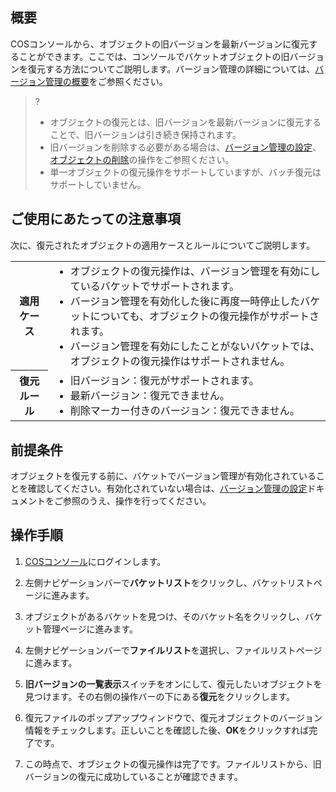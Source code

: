 ## 概要

COSコンソールから、オブジェクトの旧バージョンを最新バージョンに復元することができます。ここでは、コンソールでバケットオブジェクトの旧バージョンを復元する方法についてご説明します。バージョン管理の詳細については、[バージョン管理の概要](https://intl.cloud.tencent.com/document/product/436/19883)をご参照ください。

>? 
>- オブジェクトの復元とは、旧バージョンを最新バージョンに復元することで、旧バージョンは引き続き保持されます。
>- 旧バージョンを削除する必要がある場合は、[バージョン管理の設定](https://intl.cloud.tencent.com/document/product/436/19881)、[オブジェクトの削除](https://intl.cloud.tencent.com/document/product/436/13323)の操作をご参照ください。
>- 単一オブジェクトの復元操作をサポートしていますが、バッチ復元はサポートしていません。
>


## ご使用にあたっての注意事項

次に、復元されたオブジェクトの適用ケースとルールについてご説明します。

<table>
	<tr><th>適用ケース</th><td><ul  style="margin: 0;"><li>オブジェクトの復元操作は、バージョン管理を有効にしているバケットでサポートされます。</li><li>バージョン管理を有効化した後に再度一時停止したバケットについても、オブジェクトの復元操作がサポートされます。</li><li>バージョン管理を有効にしたことがないバケットでは、オブジェクトの復元操作はサポートされません。</li></ul></td></tr>
	<tr><th>復元ルール</th><td><ul  style="margin: 0;"><li>旧バージョン：復元がサポートされます。</li><li>最新バージョン：復元できません。</li><li>削除マーカー付きのバージョン：復元できません。</li></ul></td></tr>
</table>


##  前提条件

オブジェクトを復元する前に、バケットでバージョン管理が有効化されていることを確認してください。有効化されていない場合は、[バージョン管理の設定](https://intl.cloud.tencent.com/document/product/436/19881)ドキュメントをご参照のうえ、操作を行ってください。

## 操作手順

1. [COSコンソール](https://console.cloud.tencent.com/cos5)にログインします。
2. 左側ナビゲーションバーで**バケットリスト**をクリックし、バケットリストページに進みます。
3. オブジェクトがあるバケットを見つけ、そのバケット名をクリックし、バケット管理ページに進みます。
4. 左側ナビゲーションバーで**ファイルリスト**を選択し、ファイルリストページに進みます。
5. **旧バージョンの一覧表示**スイッチをオンにして、復元したいオブジェクトを見つけます。その右側の操作バーの下にある**復元**をクリックします。

6. 復元ファイルのポップアップウィンドウで、復元オブジェクトのバージョン情報をチェックします。正しいことを確認した後、**OK**をクリックすれば完了です。

7. この時点で、オブジェクトの復元操作は完了です。ファイルリストから、旧バージョンの復元に成功していることが確認できます。


